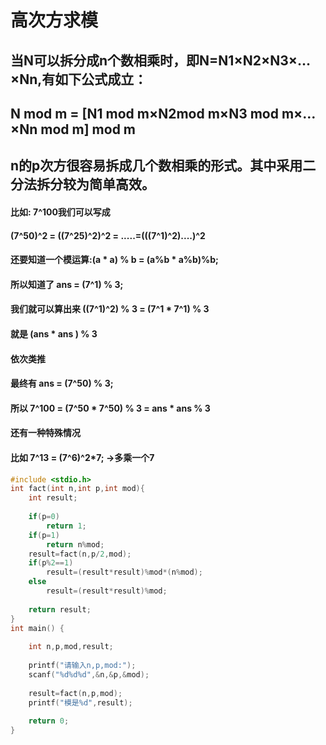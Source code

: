 # 高次方求模
## 当N可以拆分成n个数相乘时，即N=N1×N2×N3×…×Nn,有如下公式成立：
## N mod m = [N1 mod m×N2mod m×N3 mod m×…×Nn mod m] mod m
## n的p次方很容易拆成几个数相乘的形式。其中采用二分法拆分较为简单高效。


#### 比如: 7^100我们可以写成
#### (7^50)^2 = ((7^25)^2)^2 = .....=(((7^1)^2)....)^2
#### 还要知道一个模运算:(a * a) % b = (a%b * a%b)%b;
#### 所以知道了 ans = (7^1) % 3;
#### 我们就可以算出来 ((7^1)^2) % 3 = (7^1 * 7^1) % 3
#### 就是 (ans * ans ) % 3
#### 依次类推
#### 最终有 ans = (7^50) % 3;
#### 所以 7^100 = (7^50 * 7^50) % 3 = ans * ans % 3
#### 还有一种特殊情况
#### 比如 7^13 = (7^6)^2*7; ->多乘一个7

```c
#include <stdio.h>
int fact(int n,int p,int mod){
	int result;
	
	if(p=0)
		return 1;
	if(p=1)
		return n%mod;
	result=fact(n,p/2,mod);
	if(p%2==1)
		result=(result*result)%mod*(n%mod);
	else
		result=(result*result)%mod;
		
	return result;	
}
int main() {
	
	int n,p,mod,result;
	
	printf("请输入n,p,mod:");
	scanf("%d%d%d",&n,&p,&mod);
	
	result=fact(n,p,mod);
	printf("模是%d",result);
	
	return 0;
}
```
